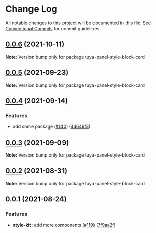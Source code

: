 # Change Log

All notable changes to this project will be documented in this file.
See [Conventional Commits](https://conventionalcommits.org) for commit guidelines.

## [0.0.6](https://github.com/tuya/tuya-panel-kit/compare/tuya-panel-style-block-card@0.0.5...tuya-panel-style-block-card@0.0.6) (2021-10-11)

**Note:** Version bump only for package tuya-panel-style-block-card





## [0.0.5](https://github.com/tuya/tuya-panel-kit/compare/tuya-panel-style-block-card@0.0.4...tuya-panel-style-block-card@0.0.5) (2021-09-23)

**Note:** Version bump only for package tuya-panel-style-block-card





## [0.0.4](https://github.com/tuya/tuya-panel-kit/compare/tuya-panel-style-block-card@0.0.3...tuya-panel-style-block-card@0.0.4) (2021-09-14)


### Features

* add some package ([#140](https://github.com/tuya/tuya-panel-kit/issues/140)) ([4d649f3](https://github.com/tuya/tuya-panel-kit/commit/4d649f3020ac96bc9aa16c0d27f925b13244317c))





## [0.0.3](https://github.com/tuya/tuya-panel-kit/compare/tuya-panel-style-block-card@0.0.2...tuya-panel-style-block-card@0.0.3) (2021-09-09)

**Note:** Version bump only for package tuya-panel-style-block-card





## [0.0.2](https://github.com/tuya/tuya-panel-kit/compare/tuya-panel-style-block-card@0.0.1...tuya-panel-style-block-card@0.0.2) (2021-08-31)

**Note:** Version bump only for package tuya-panel-style-block-card





## 0.0.1 (2021-08-24)


### Features

* **style-kit:** add more components ([#119](https://github.com/tuya/tuya-panel-kit/issues/119)) ([7f9aa2f](https://github.com/tuya/tuya-panel-kit/commit/7f9aa2fecf01c73760eeb88fcc09703ccef3afca))
